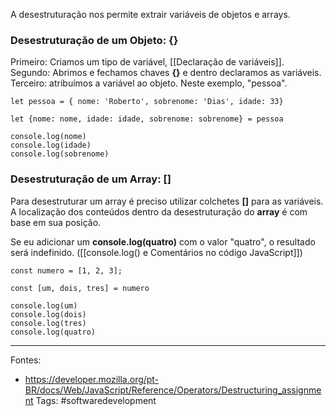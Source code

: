 A desestruturação nos permite extrair variáveis de objetos e arrays.

### Desestruturação de um Objeto: **{}**
Primeiro: Criamos um tipo de variável, [[Declaração de variáveis]].
Segundo: Abrimos e fechamos chaves **{}** e dentro declaramos as variáveis.
Terceiro: atribuímos a variável ao objeto. Neste exemplo, "pessoa".

```
let pessoa = { nome: 'Roberto', sobrenome: 'Dias', idade: 33}

let {nome: nome, idade: idade, sobrenome: sobrenome} = pessoa

console.log(nome)
console.log(idade)
console.log(sobrenome)
```

### Desestruturação de um Array: **[]**
Para desestruturar um array é preciso utilizar colchetes **[]** para as variáveis.
A localização dos conteúdos dentro da desestruturação do **array** é com base em sua posição.

Se eu adicionar um **console.log(quatro)** com o valor "quatro", o resultado será indefinido. ([[console.log() e Comentários no código JavaScript]])
```
const numero = [1, 2, 3];

const [um, dois, tres] = numero

console.log(um)
console.log(dois)
console.log(tres)
console.log(quatro)
```
---
Fontes:
- https://developer.mozilla.org/pt-BR/docs/Web/JavaScript/Reference/Operators/Destructuring_assignment
Tags: #softwaredevelopment 